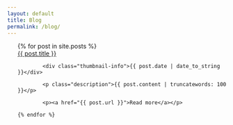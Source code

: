 ```yaml
---
layout: default
title: Blog
permalink: /blog/
---
```


<ul class="posts">
	  {% for post in site.posts %}
	    	<div class="newh1"><a href="{{ post.url }}" title="{{ post.title }}">{{ post.title }}</a></div>

	    	<div class="thumbnail-info">{{ post.date | date_to_string }}</div> 

	    	<p class="description">{{ post.content | truncatewords: 100 }}</p>

	    	<p><a href="{{ post.url }}">Read more</a></p>		
	    
	{% endfor %}
</ul>
